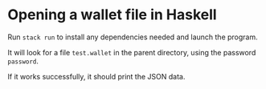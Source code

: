 # Opening a wallet file in Haskell

Run `stack run` to install any dependencies needed and launch the program.

It will look for a file `test.wallet` in the parent directory, using the password `password`.

If it works successfully, it should print the JSON data.
